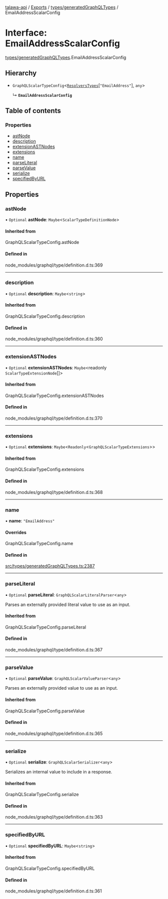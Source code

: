 [talawa-api](../README.md) / [Exports](../modules.md) / [types/generatedGraphQLTypes](../modules/types_generatedGraphQLTypes.md) / EmailAddressScalarConfig

# Interface: EmailAddressScalarConfig

[types/generatedGraphQLTypes](../modules/types_generatedGraphQLTypes.md).EmailAddressScalarConfig

## Hierarchy

- `GraphQLScalarTypeConfig`\<[`ResolversTypes`](../modules/types_generatedGraphQLTypes.md#resolverstypes)[``"EmailAddress"``], `any`\>

  ↳ **`EmailAddressScalarConfig`**

## Table of contents

### Properties

- [astNode](types_generatedGraphQLTypes.EmailAddressScalarConfig.md#astnode)
- [description](types_generatedGraphQLTypes.EmailAddressScalarConfig.md#description)
- [extensionASTNodes](types_generatedGraphQLTypes.EmailAddressScalarConfig.md#extensionastnodes)
- [extensions](types_generatedGraphQLTypes.EmailAddressScalarConfig.md#extensions)
- [name](types_generatedGraphQLTypes.EmailAddressScalarConfig.md#name)
- [parseLiteral](types_generatedGraphQLTypes.EmailAddressScalarConfig.md#parseliteral)
- [parseValue](types_generatedGraphQLTypes.EmailAddressScalarConfig.md#parsevalue)
- [serialize](types_generatedGraphQLTypes.EmailAddressScalarConfig.md#serialize)
- [specifiedByURL](types_generatedGraphQLTypes.EmailAddressScalarConfig.md#specifiedbyurl)

## Properties

### astNode

• `Optional` **astNode**: `Maybe`\<`ScalarTypeDefinitionNode`\>

#### Inherited from

GraphQLScalarTypeConfig.astNode

#### Defined in

node_modules/graphql/type/definition.d.ts:369

___

### description

• `Optional` **description**: `Maybe`\<`string`\>

#### Inherited from

GraphQLScalarTypeConfig.description

#### Defined in

node_modules/graphql/type/definition.d.ts:360

___

### extensionASTNodes

• `Optional` **extensionASTNodes**: `Maybe`\<readonly `ScalarTypeExtensionNode`[]\>

#### Inherited from

GraphQLScalarTypeConfig.extensionASTNodes

#### Defined in

node_modules/graphql/type/definition.d.ts:370

___

### extensions

• `Optional` **extensions**: `Maybe`\<`Readonly`\<`GraphQLScalarTypeExtensions`\>\>

#### Inherited from

GraphQLScalarTypeConfig.extensions

#### Defined in

node_modules/graphql/type/definition.d.ts:368

___

### name

• **name**: ``"EmailAddress"``

#### Overrides

GraphQLScalarTypeConfig.name

#### Defined in

[src/types/generatedGraphQLTypes.ts:2387](https://github.com/PalisadoesFoundation/talawa-api/blob/0075fca/src/types/generatedGraphQLTypes.ts#L2387)

___

### parseLiteral

• `Optional` **parseLiteral**: `GraphQLScalarLiteralParser`\<`any`\>

Parses an externally provided literal value to use as an input.

#### Inherited from

GraphQLScalarTypeConfig.parseLiteral

#### Defined in

node_modules/graphql/type/definition.d.ts:367

___

### parseValue

• `Optional` **parseValue**: `GraphQLScalarValueParser`\<`any`\>

Parses an externally provided value to use as an input.

#### Inherited from

GraphQLScalarTypeConfig.parseValue

#### Defined in

node_modules/graphql/type/definition.d.ts:365

___

### serialize

• `Optional` **serialize**: `GraphQLScalarSerializer`\<`any`\>

Serializes an internal value to include in a response.

#### Inherited from

GraphQLScalarTypeConfig.serialize

#### Defined in

node_modules/graphql/type/definition.d.ts:363

___

### specifiedByURL

• `Optional` **specifiedByURL**: `Maybe`\<`string`\>

#### Inherited from

GraphQLScalarTypeConfig.specifiedByURL

#### Defined in

node_modules/graphql/type/definition.d.ts:361
